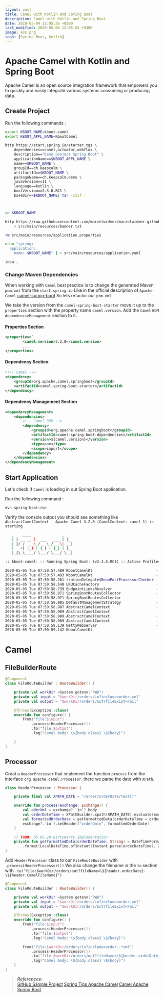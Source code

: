 ```yaml
---
layout: post
title: Camel with Kotlin and Spring Boot
description: Camel with Kotlin and Spring Boot
date: 2020-05-04 12:05:55 +0300
last_modified: 2020-05-04 12:05:55 +0300
image: k8s.png
tags: [Spring Boot, Kotlin]
--- 
```

# Apache Camel with Kotlin and Spring Boot
Apache Camel is an open source integration framework that empowers you to quickly and easily integrate various systems consuming or producing data.

## Create Project

Run the following commands :
```bash
export KBOOT_NAME=kboot-camel
export KBOOT_APPL_NAME=KbootCamel

http https://start.spring.io/starter.tgz \
    dependencies==camel,actuator,webflux \
    description=="Demo project Spring Boot" \
    applicationName==$KBOOT_APPL_NAME \
    name==$KBOOT_NAME \
    groupId==ch.keepcalm \
    artifactId==$KBOOT_NAME \
    packageName==ch.keepcalm.demo \
    javaVersion==11 \
    language==kotlin \
    bootVersion==2.3.0.RC1 \
    baseDir==$KBOOT_NAME| tar -xzvf -



cd $KBOOT_NAME

http https://raw.githubusercontent.com/marzelwidmer/marzelwidmer.github.io/master/img/banner.txt \
    > src/main/resources/banner.txt

rm src/main/resources/application.properties

echo "spring:
  application:
    name: $KBOOT_NAME" | > src/main/resources/application.yaml

idea .
```
### Change Maven Dependencies
When working with `Camel` best practice is to change the generated Maven `pom.xml` from the `start.spring.io`
Like in the official description of `Apache Camel` [camel-spring-boot](https://camel.apache.org/camel-spring-boot/latest/) 
So lets refactor our `pom.xml` 

We take the version from the `camel-spring-boot-starter` move it up to the `properties` section with the property name `camel.version`.
Add the `Camel` `BOM` `dependencieManagement` section to it.

#### Properties Section
```xml
<properties>`
		<camel.version>3.2.0</camel.version>
        ...
</properties>
```

#### Dependency Section
```xml
<!-- Camel -->
<dependency>
    <groupId>org.apache.camel.springboot</groupId>
    <artifactId>camel-spring-boot-starter</artifactId>
</dependency>
``` 
 

#### Dependency Management Section
```xml
<dependencyManagement>
    <dependencies>
        <!-- Camel BOM -->
        <dependency>
            <groupId>org.apache.camel.springboot</groupId>
            <artifactId>camel-spring-boot-dependencies</artifactId>
            <version>${camel.version}</version>
            <type>pom</type>
            <scope>import</scope>
        </dependency>
    </dependencies>
</dependencyManagement>
```

## Start Application 
Let's check if `Camel` is loading in out Spring Boot application.

Run the following command :
```bash
mvn spring-boot:run
```

Verify the console output you should see something like `AbstractCamelContext - Apache Camel 3.2.0 (CamelContext: camel-1) is starting`

```bash
   _    ____              _
   | | __ __ )  ___   ___ | |_
   | |/ /  _ \ / _ \ / _ \| __|
   |   <| |_) | (_) | (_) | |_
   |_|\_\____/ \___/ \___/ \__|

:: kboot-camel: :: Running Spring Boot: (v2.3.0.RC1) :: Active Profiles: default ::

2020-05-05 Tue 07:50:57.489 KbootCamelKt                             - Starting KbootCamelKt on MacBookPro with PID 20731 (/Users/morpheus/dev/kboot-camel/target/classes started by morpheus in /Users/morpheus/dev/kboot-camel)
2020-05-05 Tue 07:50:57.493 KbootCamelKt                             - No active profile set, falling back to default profiles: default
2020-05-05 Tue 07:50:58.261 trationDelegate$BeanPostProcessorChecker - Bean 'org.apache.camel.spring.boot.CamelAutoConfiguration' of type [org.apache.camel.spring.boot.CamelAutoConfiguration] is not eligible for getting processed by all BeanPostProcessors (for example: not eligible for auto-proxying)
2020-05-05 Tue 07:50:58.548 LRUCacheFactory                          - Detected and using LURCacheFactory: camel-caffeine-lrucache
2020-05-05 Tue 07:50:58.739 EndpointLinksResolver                    - Exposing 2 endpoint(s) beneath base path '/actuator'
2020-05-05 Tue 07:50:58.971 SpringBootRoutesCollector                - Loading additional Camel XML routes from: classpath:camel/*.xml
2020-05-05 Tue 07:50:58.971 SpringBootRoutesCollector                - Loading additional Camel XML rests from: classpath:camel-rest/*.xml
2020-05-05 Tue 07:50:58.985 DefaultManagementStrategy                - JMX is enabled
2020-05-05 Tue 07:50:58.987 AbstractCamelContext                     - Apache Camel 3.2.0 (CamelContext: camel-1) is starting
2020-05-05 Tue 07:50:58.989 AbstractCamelContext                     - StreamCaching is not in use. If using streams then its recommended to enable stream caching. See more details at http://camel.apache.org/stream-caching.html
2020-05-05 Tue 07:50:58.989 AbstractCamelContext                     - Total 0 routes, of which 0 are started
2020-05-05 Tue 07:50:58.989 AbstractCamelContext                     - Apache Camel 3.2.0 (CamelContext: camel-1) started in 0.002 seconds
2020-05-05 Tue 07:50:59.139 NettyWebServer                           - Netty started on port(s): 8080
2020-05-05 Tue 07:50:59.142 KbootCamelKt                             - Started KbootCamelKt in 1.965 seconds (JVM running for 2.195)
```


# Camel
## FileBuilderRoute
```kotlin
@Component
class FileRouteBuilder : RouteBuilder() {

    private val workDir =System.getenv("PWD")
    private val input = "$workDir/orders/in?include=order.xml"
    private val output = "$workDir/orders/out?fileExist=Fail"

    @Throws(Exception::class)
    override fun configure() {
        from("file:$input")
            .process(HeaderProcessor())
            .to("file:$output")
            .log("Camel body: \${body.class} \${body}")

    }
}

```



## Processor
Creat a `HeaderProcessor` that implement the function `process` from the interface `org.apache.camel.Processor`.
there we parse the date with `XPath`. 
```kotlin
class HeaderProcessor : Processor {

    private final val XPATH_DATE = "/order/orderDate/text()"

    override fun process(exchange: Exchange?) {
        val oderXml = exchange?.`in`?.body
        val orderDateTime = XPathBuilder.xpath(XPATH_DATE).evaluate(exchange?.context, oderXml)
        val formattedOrderDate = getFormattedData(orderDateTime = orderDateTime)
        exchange?.`in`?.setHeader("orderDate", formattedOrderDate)
    }

    // TODO: 05.05.20 DirtyHarry Implementation
    private fun getFormattedData(orderDateTime: String) = DateTimeFormatter.ofPattern("yyyy-MM-dd")
        .format(LocalDateTime.ofInstant(Instant.parse(orderDateTime), ZoneOffset.UTC))
}
```

Add `HeaderProcessor` class to our `FileRouteBuilder` with `.process(HeaderProcessor())`
We also change the filename in the `to` section with `.to("file:$workDir/orders/out?fileName=\${header.orderDate}-\${header.CamelFileName}")`

```kotlin
@Component
class FileRouteBuilder : RouteBuilder() {

    private val workDir =System.getenv("PWD")
    private val input = "$workDir/orders/in?include=order.xml"
    private val output = "$workDir/orders/out?fileExist=Fail"

    @Throws(Exception::class)
    override fun configure() {
        from("file:$input")
            .process(HeaderProcessor())
            .to("file:$output")
            .log("Camel body: \${body.class} \${body}")

        from("file:$workDir/orders/in?include=order-.*xml")
            .process(HeaderProcessor())
            .to("file:$workDir/orders/out?fileName=\${header.orderDate}-\${header.CamelFileName}")
            .log("Camel body: \${body.class} \${body}")
    }
}

```




> **_References:_**  
 [GitHub Sample Project](https://github.com/marzelwidmer/kboot-camel)
 [Spring Tips Apache Camel](https://spring.io/blog/2018/05/23/spring-tips-apache-camel)
 [Camel Apache Spring Boot](https://camel.apache.org/camel-spring-boot/latest/)
 

[jekyll-docs]: https://jekyllrb.com/docs/home
[jekyll-gh]:   https://github.com/jekyll/jekyll
[jekyll-talk]: https://talk.jekyllrb.com/

